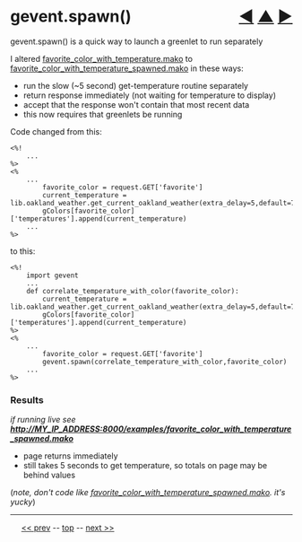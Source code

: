 gevent.spawn() <span style="float:right;">[&#x25C0;](20.md) [&#x25B2;](../README.md) [&#x25BA;](21.5.md)</span>
=========

gevent.spawn() is a quick way to launch a greenlet to run separately

I altered [favorite_color_with_temperature.mako](https://github.com/BrentNoorda/django_unusual/blob/master/django_unusual/mako/examples/favorite_color_with_temperature.mako) to [favorite_color_with_temperature_spawned.mako](https://github.com/BrentNoorda/django_unusual/blob/master/django_unusual/mako/examples/favorite_color_with_temperature_spawned.mako) in these ways:

* run the slow (~5 second) get-temperature routine separately
* return response immediately (not waiting for temperature to display)
* accept that the response won't contain that most recent data
* this now requires that greenlets be running

Code changed from this:

    <%!
        ...
    %>
    <%
        ...
            favorite_color = request.GET['favorite']
            current_temperature = lib.oakland_weather.get_current_oakland_weather(extra_delay=5,default=72)
            gColors[favorite_color]['temperatures'].append(current_temperature)
        ...
    %>

to this:

    <%!
        import gevent
        ...
        def correlate_temperature_with_color(favorite_color):
            current_temperature = lib.oakland_weather.get_current_oakland_weather(extra_delay=5,default=72)
            gColors[favorite_color]['temperatures'].append(current_temperature)
    %>
    <%
        ...
            favorite_color = request.GET['favorite']
            gevent.spawn(correlate_temperature_with_color,favorite_color)
        ...
    %>


### Results

*if running live see __[http://MY_IP_ADDRESS:8000/examples/favorite_color_with_temperature_spawned.mako](http://MY_IP_ADDRESS:8000/examples/favorite_color_with_temperature_spawned.mako)__*

* page returns immediately
* still takes 5 seconds to get temperature, so totals on page may be behind values

(*note, don't code like [favorite_color_with_temperature_spawned.mako](https://github.com/BrentNoorda/django_unusual/blob/master/django_unusual/mako/examples/favorite_color_with_temperature_spawned.mako). it's yucky*)

------

&nbsp;&nbsp;&nbsp;&nbsp; [&lt;&lt; prev](20.md) -- [top](../README.md) -- [next &gt;&gt;](21.5.md)